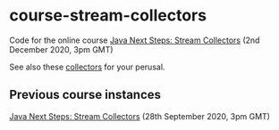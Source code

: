 # course-stream-collectors
Code for the online course [Java Next Steps: Stream Collectors](https://learning.oreilly.com/live-training/courses/java-next-steps-stream-collectors/0636920424765/) (2nd December 2020, 3pm GMT)

See also these [collectors](https://github.com/quiram/java-utils/blob/master/src/main/java/com/github/quiram/utils/Collectors.java) for your perusal.

## Previous course instances

[Java Next Steps: Stream Collectors](https://learning.oreilly.com/live-training/courses/java-next-steps-stream-collectors/0636920410492/) (28th September 2020, 3pm GMT)
